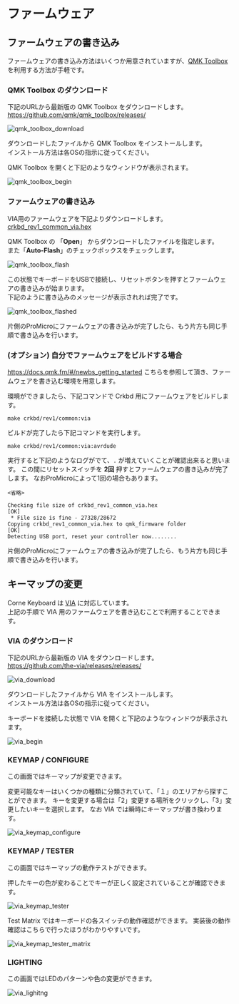 # ファームウェア

## ファームウェアの書き込み

ファームウェアの書き込み方法はいくつか用意されていますが、[QMK Toolbox](https://github.com/qmk/qmk_toolbox) を利用する方法が手軽です。

### QMK Toolbox のダウンロード

下記のURLから最新版の QMK Toolbox をダウンロードします。\
<https://github.com/qmk/qmk_toolbox/releases/>

![qmk_toolbox_download](assets/qmk_toolbox_download.jpg)

ダウンロードしたファイルから QMK Toolbox をインストールします。\
インストール方法は各OSの指示に従ってください。

QMK Toolbox を開くと下記のようなウィンドウが表示されます。

![qmk_toolbox_begin](assets/qmk_toolbox_begin.jpg)

### ファームウェアの書き込み

VIA用のファームウェアを下記よりダウンロードします。\
[crkbd_rev1_common_via.hex](https://raw.githubusercontent.com/waffle87/crkbd/doc_touchup/doc/assets/crkbd_rev1_via.hex)

QMK Toolbox の 「**Open**」 からダウンロードしたファイルを指定します。\
また「**Auto-Flash**」のチェックボックスをチェックします。

![qmk_toolbox_flash](assets/qmk_toolbox_flash.jpg)

この状態でキーボードをUSBで接続し、リセットボタンを押すとファームウェアの書き込みが始まります。\
下記のように書き込みのメッセージが表示されれば完了です。

![qmk_toolbox_flashed](assets/qmk_toolbox_flashed.jpg)

片側のProMicroにファームウェアの書き込みが完了したら、もう片方も同じ手順で書き込みを行います。

### (オプション) 自分でファームウェアをビルドする場合

<https://docs.qmk.fm/#/newbs_getting_started> こちらを参照して頂き、ファームウェアを書き込む環境を用意します。

環境ができましたら、下記コマンドで Crkbd 用にファームウェアをビルドします。

```
make crkbd/rev1/common:via
```

ビルドが完了したら下記コマンドを実行します。

```
make crkbd/rev1/common:via:avrdude
```

実行すると下記のようなログがでて、`.` が増えていくことが確認出来ると思います。
この間にリセットスイッチを **2回** 押すとファームウェアの書き込みが完了します。
なおProMicroによって1回の場合もあります。

```
<省略>

Checking file size of crkbd_rev1_common_via.hex                                                        [OK]
 * File size is fine - 27328/28672
Copying crkbd_rev1_common_via.hex to qmk_firmware folder                                               [OK]
Detecting USB port, reset your controller now........
```

片側のProMicroにファームウェアの書き込みが完了したら、もう片方も同じ手順で書き込みを行います。

## キーマップの変更

Corne Keyboard は [VIA](https://caniusevia.com/) に対応しています。\
上記の手順で VIA 用のファームウェアを書き込むことで利用することできます。

### VIA のダウンロード

下記のURLから最新版の VIA をダウンロードします。\
<https://github.com/the-via/releases/releases/>

![via_download](assets/via_download.jpg)

ダウンロードしたファイルから VIA をインストールします。\
インストール方法は各OSの指示に従ってください。

キーボードを接続した状態で VIA を開くと下記のようなウィンドウが表示されます。

![via_begin](assets/via_begin.jpg)

### KEYMAP / CONFIGURE

この画面ではキーマップが変更できます。

変更可能なキーはいくつかの種類に分類されていて、「１」のエリアから探すことができます。
キーを変更する場合は「2」変更する場所をクリックし、「3」変更したいキーを選択します。
なお VIA では瞬時にキーマップが書き換わります。

![via_keymap_configure](assets/via_keymap_configure.jpg)

### KEYMAP / TESTER

この画面ではキーマップの動作テストができます。

押したキーの色が変わることでキーが正しく設定されていることが確認できます。

![via_keymap_tester](assets/via_keymap_tester.jpg)

Test Matrix ではキーボードの各スイッチの動作確認ができます。
実装後の動作確認はこちらで行ったほうがわかりやすいです。

![via_keymap_tester_matrix](assets/via_keymap_tester_matrix.jpg)

### LIGHTING

この画面ではLEDのパターンや色の変更ができます。

![via_lighitng](assets/via_lighting.jpg)
